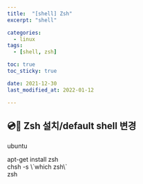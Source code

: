 ```yaml
---
title:  "[shell] Zsh" 
excerpt: "shell"

categories:
  - linux
tags:
  - [shell, zsh]

toc: true
toc_sticky: true

date: 2021-12-30
last_modified_at: 2022-01-12

---
```



## :cd::floppy_disk: Zsh 설치/default shell 변경

ubuntu

<div class="notice--primary" markdown="1">
apt-get install zsh<br />chsh -s \`which zsh\`<br />zsh
</div>

